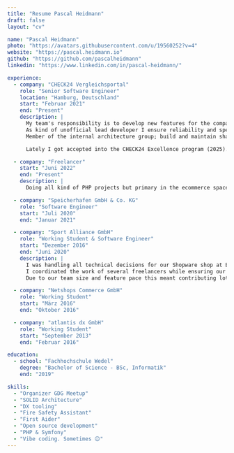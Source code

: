 ```yaml
---
title: "Resume Pascal Heidmann"
draft: false
layout: "cv"

name: "Pascal Heidmann"
photo: "https://avatars.githubusercontent.com/u/19560252?v=4"
website: "https://pascal.heidmann.io"
github: "https://github.com/pascalheidmann"
linkedin: "https://www.linkedin.com/in/pascal-heidmann/"

experience:
  - company: "CHECK24 Vergleichsportal"
    role: "Senior Software Engineer"
    location: "Hamburg, Deutschland"
    start: "Februar 2021"
    end: "Present"
    description: |
      My team's responsibility is to develop new features for the comparison page for private health insurance (PKV).
      As kind of unofficial lead developer I ensure reliability and speed, drive continuous improvement of the codebase and architecture, and enable fast delivery so my colleagues can focus on building great features for our customers.
      Member of the internal architecture group; build and maintain shared infrastructure and libraries.

      Lately I got accepted into the CHECK24 Excellence program (2025). Previously I conducted recruiting interviews, served as brand ambassador, and co-organized meetups.

  - company: "Freelancer"
    start: "Juni 2022"
    end: "Present"
    description: |
      Doing all kind of PHP projects but primary in the ecommerce space. Current focus on Shopware 5 and 6.

  - company: "Speicherhafen GmbH & Co. KG"
    role: "Software Engineer"
    start: "Juli 2020"
    end: "Januar 2021"

  - company: "Sport Alliance GmbH"
    role: "Working Student & Software Engineer"
    start: "Dezember 2016"
    end: "Juni 2020"
    description: |
      I was handling all technical decisions for our Shopware shop at Bedarf.de Großhandel GmbH.
      I coordinated the work of several freelancers while ensuring our sales team could scale up from a few orders to several 100k revenue per month.
      Due to our team size and feature pace this meant contributing lots of upstream work to the Open Source Shopware 5 system, being a top 5 external contributor for most releases during this time.

  - company: "Netshops Commerce GmbH"
    role: "Working Student"
    start: "März 2016"
    end: "Oktober 2016"

  - company: "atlantis dx GmbH"
    role: "Working Student"
    start: "September 2013"
    end: "Februar 2016"

education:
  - school: "Fachhochschule Wedel"
    degree: "Bachelor of Science - BSc, Informatik"
    end: "2019"

skills:
  - "Organizer GDG Meetup"
  - "SOLID Architecture"
  - "DX tooling"
  - "Fire Safety Assistant"
  - "First Aider"
  - "Open source development"
  - "PHP & Symfony"
  - "Vibe coding. Sometimes 😉"
---
```

